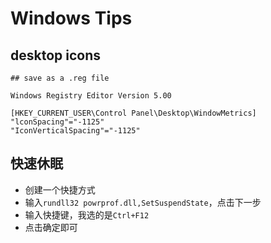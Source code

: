# Windows Tips

## desktop icons

```shell
## save as a .reg file

Windows Registry Editor Version 5.00

[HKEY_CURRENT_USER\Control Panel\Desktop\WindowMetrics]
"lconSpacing"="-1125"
"IconVerticalSpacing"="-1125"

```

## 快速休眠

- 创建一个快捷方式
- 输入`rundll32 powrprof.dll,SetSuspendState`，点击下一步
- 输入快捷键，我选的是`Ctrl+F12`
- 点击确定即可


